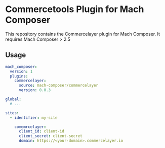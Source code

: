 # Commercetools Plugin for Mach Composer

This repository contains the Commercelayer plugin for Mach Composer. It requires Mach Composer > 2.5


## Usage

```yaml
mach_composer:
  version: 1
  plugins:
    commercelayer:
      source: mach-composer/commercelayer
      version: 0.0.3

global:
  # ...

sites:
  - identifier: my-site

    comemrcelayer:
      client_id: client-id
      client_secret: client-secret
      domain: https://<your-domain>.commercelayer.io

```
